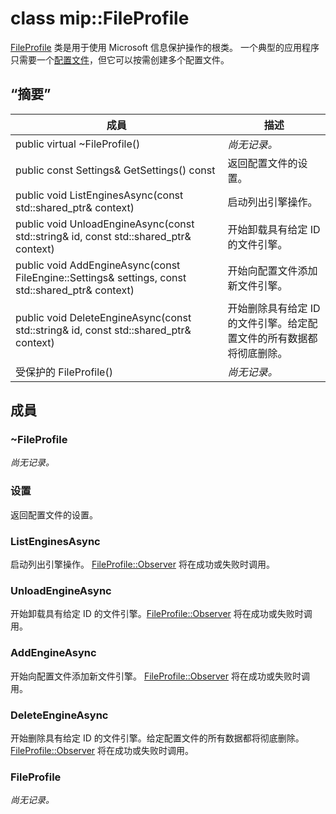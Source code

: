 # <a name="class-mipfileprofile"></a>class mip::FileProfile 
[FileProfile](class_mip_fileprofile.md) 类是用于使用 Microsoft 信息保护操作的根类。
一个典型的应用程序只需要一个[配置文件](class_mip_profile.md)，但它可以按需创建多个配置文件。
  
## <a name="summary"></a>“摘要”
 成員                        | 描述                                
--------------------------------|---------------------------------------------
 public virtual ~FileProfile()  | _尚无记录。_
 public const Settings& GetSettings() const  |  返回配置文件的设置。
public void ListEnginesAsync(const std::shared_ptr<void>& context)  |  启动列出引擎操作。
public void UnloadEngineAsync(const std::string& id, const std::shared_ptr<void>& context)  |  开始卸载具有给定 ID 的文件引擎。
public void AddEngineAsync(const FileEngine::Settings& settings, const std::shared_ptr<void>& context)  |  开始向配置文件添加新文件引擎。
public void DeleteEngineAsync(const std::string& id, const std::shared_ptr<void>& context)  |  开始删除具有给定 ID 的文件引擎。给定配置文件的所有数据都将彻底删除。
 受保护的 FileProfile()  | _尚无记录。_
  
## <a name="members"></a>成員
  
### <a name="fileprofile"></a>~FileProfile
_尚无记录。_

  
### <a name="settings"></a>设置
返回配置文件的设置。
  
### <a name="listenginesasync"></a>ListEnginesAsync
启动列出引擎操作。
[FileProfile::Observer](class_mip_fileprofile_observer.md) 将在成功或失败时调用。
  
### <a name="unloadengineasync"></a>UnloadEngineAsync
开始卸载具有给定 ID 的文件引擎。[FileProfile::Observer](class_mip_fileprofile_observer.md) 将在成功或失败时调用。
  
### <a name="addengineasync"></a>AddEngineAsync
开始向配置文件添加新文件引擎。
[FileProfile::Observer](class_mip_fileprofile_observer.md) 将在成功或失败时调用。
  
### <a name="deleteengineasync"></a>DeleteEngineAsync
开始删除具有给定 ID 的文件引擎。给定配置文件的所有数据都将彻底删除。
[FileProfile::Observer](class_mip_fileprofile_observer.md) 将在成功或失败时调用。
  
### <a name="fileprofile"></a>FileProfile
_尚无记录。_
